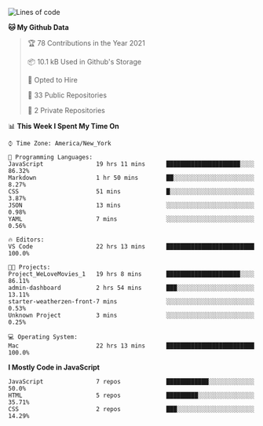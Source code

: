<!--START_SECTION:waka-->
![Lines of code](https://img.shields.io/badge/From%20Hello%20World%20I%27ve%20Written-120199%20lines%20of%20code-blue)

**🐱 My Github Data** 

> 🏆 78 Contributions in the Year 2021
 > 
> 📦 10.1 kB Used in Github's Storage 
 > 
> 💼 Opted to Hire
 > 
> 📜 33 Public Repositories 
 > 
> 🔑 2 Private Repositories  
 > 
📊 **This Week I Spent My Time On** 

```text
⌚︎ Time Zone: America/New_York

💬 Programming Languages: 
JavaScript               19 hrs 11 mins      █████████████████████░░░░   86.32% 
Markdown                 1 hr 50 mins        ██░░░░░░░░░░░░░░░░░░░░░░░   8.27% 
CSS                      51 mins             █░░░░░░░░░░░░░░░░░░░░░░░░   3.87% 
JSON                     13 mins             ░░░░░░░░░░░░░░░░░░░░░░░░░   0.98% 
YAML                     7 mins              ░░░░░░░░░░░░░░░░░░░░░░░░░   0.56%

🔥 Editors: 
VS Code                  22 hrs 13 mins      █████████████████████████   100.0%

🐱‍💻 Projects: 
Project_WeLoveMovies_1   19 hrs 8 mins       █████████████████████░░░░   86.11% 
admin-dashboard          2 hrs 54 mins       ███░░░░░░░░░░░░░░░░░░░░░░   13.11% 
starter-weatherzen-front-7 mins              ░░░░░░░░░░░░░░░░░░░░░░░░░   0.53% 
Unknown Project          3 mins              ░░░░░░░░░░░░░░░░░░░░░░░░░   0.25%

💻 Operating System: 
Mac                      22 hrs 13 mins      █████████████████████████   100.0%

```

**I Mostly Code in JavaScript** 

```text
JavaScript               7 repos             ████████████░░░░░░░░░░░░░   50.0% 
HTML                     5 repos             █████████░░░░░░░░░░░░░░░░   35.71% 
CSS                      2 repos             ███░░░░░░░░░░░░░░░░░░░░░░   14.29%

```



<!--END_SECTION:waka-->
